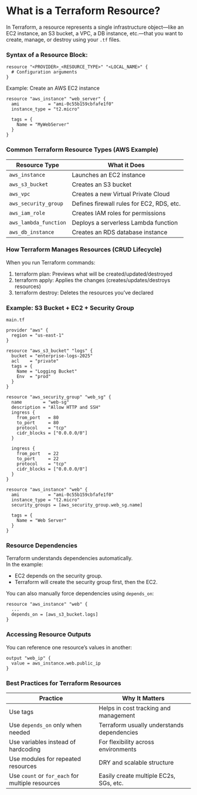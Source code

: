 # What is a Terraform Resource?
In Terraform, a resource represents a single infrastructure object—like an EC2 instance, an S3 bucket, a VPC, a DB instance, etc.—that you want to create, manage, or destroy using your `.tf` files.  

### Syntax of a Resource Block:
```hcl
resource "<PROVIDER>_<RESOURCE_TYPE>" "<LOCAL_NAME>" {
  # Configuration arguments
}
```
Example: Create an AWS EC2 instance
```hcl
resource "aws_instance" "web_server" {
  ami           = "ami-0c55b159cbfafe1f0"
  instance_type = "t2.micro"

  tags = {
    Name = "MyWebServer"
  }
}
```

### Common Terraform Resource Types (AWS Example)
| Resource Type         | What it Does                              |
| --------------------- | ----------------------------------------- |
| `aws_instance`        | Launches an EC2 instance                  |
| `aws_s3_bucket`       | Creates an S3 bucket                      |
| `aws_vpc`             | Creates a new Virtual Private Cloud       |
| `aws_security_group`  | Defines firewall rules for EC2, RDS, etc. |
| `aws_iam_role`        | Creates IAM roles for permissions         |
| `aws_lambda_function` | Deploys a serverless Lambda function      |
| `aws_db_instance`     | Creates an RDS database instance          |

### How Terraform Manages Resources (CRUD Lifecycle)
When you run Terraform commands:  
1. terraform plan: Previews what will be created/updated/destroyed
2. terraform apply: Applies the changes (creates/updates/destroys resources)
3. terraform destroy: Deletes the resources you’ve declared


### Example: S3 Bucket + EC2 + Security Group
`main.tf`
```hcl
provider "aws" {
  region = "us-east-1"
}

resource "aws_s3_bucket" "logs" {
  bucket = "enterprise-logs-2025"
  acl    = "private"
  tags = {
    Name = "Logging Bucket"
    Env  = "prod"
  }
}

resource "aws_security_group" "web_sg" {
  name        = "web-sg"
  description = "Allow HTTP and SSH"
  ingress {
    from_port   = 80
    to_port     = 80
    protocol    = "tcp"
    cidr_blocks = ["0.0.0.0/0"]
  }

  ingress {
    from_port   = 22
    to_port     = 22
    protocol    = "tcp"
    cidr_blocks = ["0.0.0.0/0"]
  }
}

resource "aws_instance" "web" {
  ami           = "ami-0c55b159cbfafe1f0"
  instance_type = "t2.micro"
  security_groups = [aws_security_group.web_sg.name]

  tags = {
    Name = "Web Server"
  }
}
```

### Resource Dependencies
Terraform understands dependencies automatically.  
In the example:  
- EC2 depends on the security group.
- Terraform will create the security group first, then the EC2.

You can also manually force dependencies using `depends_on`:
```hcl
resource "aws_instance" "web" {
  ...
  depends_on = [aws_s3_bucket.logs]
}
```
### Accessing Resource Outputs
You can reference one resource’s values in another:
```hcl
output "web_ip" {
  value = aws_instance.web.public_ip
}
```

### Best Practices for Terraform Resources
| Practice                                         | Why It Matters                             |
| ------------------------------------------------ | ------------------------------------------ |
| Use tags                                         | Helps in cost tracking and management      |
| Use `depends_on` only when needed                | Terraform usually understands dependencies |
| Use variables instead of hardcoding              | For flexibility across environments        |
| Use modules for repeated resources               | DRY and scalable structure                 |
| Use `count` or `for_each` for multiple resources | Easily create multiple EC2s, SGs, etc.     |
















